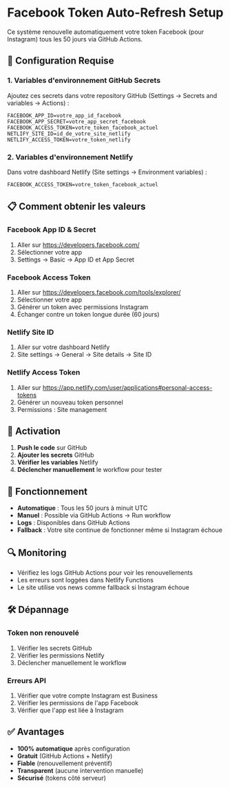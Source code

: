 # Facebook Token Auto-Refresh Setup

Ce système renouvelle automatiquement votre token Facebook (pour Instagram) tous les 50 jours via GitHub Actions.

## 🔧 Configuration Requise

### 1. Variables d'environnement GitHub Secrets

Ajoutez ces secrets dans votre repository GitHub (Settings → Secrets and variables → Actions) :

```
FACEBOOK_APP_ID=votre_app_id_facebook
FACEBOOK_APP_SECRET=votre_app_secret_facebook
FACEBOOK_ACCESS_TOKEN=votre_token_facebook_actuel
NETLIFY_SITE_ID=id_de_votre_site_netlify
NETLIFY_ACCESS_TOKEN=votre_token_netlify
```

### 2. Variables d'environnement Netlify

Dans votre dashboard Netlify (Site settings → Environment variables) :

```
FACEBOOK_ACCESS_TOKEN=votre_token_facebook_actuel
```

## 📋 Comment obtenir les valeurs

### Facebook App ID & Secret

1. Aller sur https://developers.facebook.com/
2. Sélectionner votre app
3. Settings → Basic → App ID et App Secret

### Facebook Access Token

1. Aller sur https://developers.facebook.com/tools/explorer/
2. Sélectionner votre app
3. Générer un token avec permissions Instagram
4. Échanger contre un token longue durée (60 jours)

### Netlify Site ID

1. Aller sur votre dashboard Netlify
2. Site settings → General → Site details → Site ID

### Netlify Access Token

1. Aller sur https://app.netlify.com/user/applications#personal-access-tokens
2. Générer un nouveau token personnel
3. Permissions : Site management

## 🚀 Activation

1. **Push le code** sur GitHub
2. **Ajouter les secrets** GitHub
3. **Vérifier les variables** Netlify
4. **Déclencher manuellement** le workflow pour tester

## 📅 Fonctionnement

- **Automatique** : Tous les 50 jours à minuit UTC
- **Manuel** : Possible via GitHub Actions → Run workflow
- **Logs** : Disponibles dans GitHub Actions
- **Fallback** : Votre site continue de fonctionner même si Instagram échoue

## 🔍 Monitoring

- Vérifiez les logs GitHub Actions pour voir les renouvellements
- Les erreurs sont loggées dans Netlify Functions
- Le site utilise vos news comme fallback si Instagram échoue

## 🛠️ Dépannage

### Token non renouvelé

1. Vérifier les secrets GitHub
2. Vérifier les permissions Netlify
3. Déclencher manuellement le workflow

### Erreurs API

1. Vérifier que votre compte Instagram est Business
2. Vérifier les permissions de l'app Facebook
3. Vérifier que l'app est liée à Instagram

## ✅ Avantages

- **100% automatique** après configuration
- **Gratuit** (GitHub Actions + Netlify)
- **Fiable** (renouvellement préventif)
- **Transparent** (aucune intervention manuelle)
- **Sécurisé** (tokens côté serveur)
